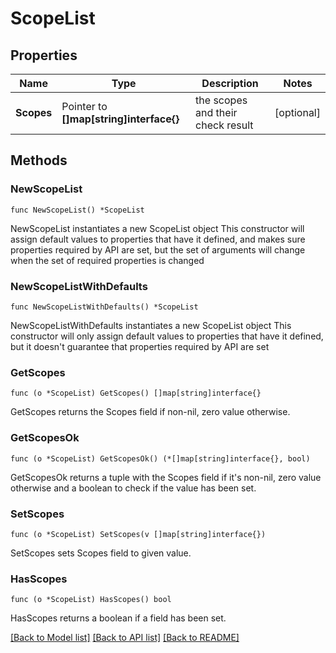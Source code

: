 # ScopeList

## Properties

Name | Type | Description | Notes
------------ | ------------- | ------------- | -------------
**Scopes** | Pointer to **[]map[string]interface{}** | the scopes and their check result | [optional]

## Methods

### NewScopeList

`func NewScopeList() *ScopeList`

NewScopeList instantiates a new ScopeList object
This constructor will assign default values to properties that have it defined,
and makes sure properties required by API are set, but the set of arguments
will change when the set of required properties is changed

### NewScopeListWithDefaults

`func NewScopeListWithDefaults() *ScopeList`

NewScopeListWithDefaults instantiates a new ScopeList object
This constructor will only assign default values to properties that have it defined,
but it doesn't guarantee that properties required by API are set

### GetScopes

`func (o *ScopeList) GetScopes() []map[string]interface{}`

GetScopes returns the Scopes field if non-nil, zero value otherwise.

### GetScopesOk

`func (o *ScopeList) GetScopesOk() (*[]map[string]interface{}, bool)`

GetScopesOk returns a tuple with the Scopes field if it's non-nil, zero value otherwise
and a boolean to check if the value has been set.

### SetScopes

`func (o *ScopeList) SetScopes(v []map[string]interface{})`

SetScopes sets Scopes field to given value.

### HasScopes

`func (o *ScopeList) HasScopes() bool`

HasScopes returns a boolean if a field has been set.

[[Back to Model list]](../README.md#documentation-for-models) [[Back to API list]](../README.md#documentation-for-api-endpoints) [[Back to README]](../README.md)
